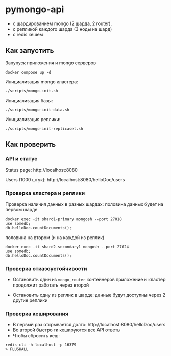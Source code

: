 # pymongo-api 

- с шардированием mongo (2 шарда, 2 router).
- с репликой каждого шарда (3 ноды на шард)
- с redis кешем


## Как запустить

Запупуск приложения и mongo серверов

```shell
docker compose up -d
```

Инициализация mongo кластера:

```shell
./scripts/mongo-init.sh
```

Инициализация базы:

```shell
./scripts/mongo-init-data.sh
```

Инициализация реплики:

```shell
./scripts/mongo-init-replicaset.sh
```


## Как проверить

### API и статус

Status page:
http://localhost:8080

Users (1000 штук):
http://localhost:8080/helloDoc/users

### Проверка кластера и реплики

Проверка наличия данных в разных шардах:
половина данных будет на первом шарде 

```shell
docker exec -it shard1-primary mongosh --port 27018
use somedb;
db.helloDoc.countDocuments(); 
```

половина на втором (и на каждой из реплик)
```shell
docker exec -it shard2-secondary1 mongosh --port 27024
use somedb;
db.helloDoc.countDocuments(); 
```

### Проверка отказоустойчивости

- Остановить один из `mongo_router` контейнеров
приложение и кластер продолжит работать через второй

- Остановить одну из реплик в шарде:
  данные будут доступны через 2 другие реплики

### Проверка кеширования

- В первый раз открывается долго: http://localhost:8080/helloDoc/users
- Во второй быстро тк кешируются все API ответы
- Чтобы сбросить кеш: 

```shell
redis-cli -h localhost -p 16379
> FLUSHALL
```